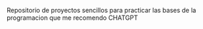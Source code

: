 Repositorio de proyectos sencillos para practicar las bases de la programacion que me recomendo CHATGPT
